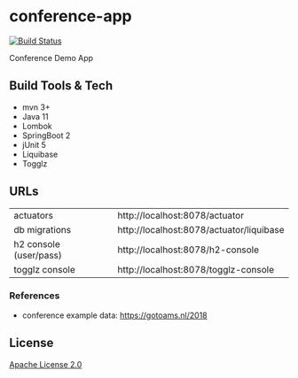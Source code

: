 # conference-app
[![Build Status](https://dev.azure.com/catalin-cretu/conference-app/_apis/build/status/catalin-cretu.conference-app?branchName=master)](https://dev.azure.com/catalin-cretu/conference-app/_build/latest?definitionId=1&branchName=master)

Conference Demo App

## Build Tools & Tech
- mvn 3+
- Java 11
- Lombok
- SpringBoot 2
- jUnit 5
- Liquibase
- Togglz

## URLs
|                        |                                          | 
| ---------------------- | ---------------------------------------- |
| actuators              | http://localhost:8078/actuator           |
| db migrations          | http://localhost:8078/actuator/liquibase |
| h2 console (user/pass) | http://localhost:8078/h2-console         |
| togglz console         | http://localhost:8078/togglz-console     |

### References
- conference example data: https://gotoams.nl/2018

## License
[Apache License 2.0](http://www.apache.org/licenses/LICENSE-2.0)